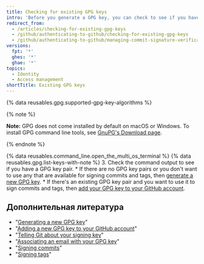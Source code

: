 ```yaml
---
title: Checking for existing GPG keys
intro: 'Before you generate a GPG key, you can check to see if you have any existing GPG keys.'
redirect_from:
  - /articles/checking-for-existing-gpg-keys
  - /github/authenticating-to-github/checking-for-existing-gpg-keys
  - /github/authenticating-to-github/managing-commit-signature-verification/checking-for-existing-gpg-keys
versions:
  fpt: '*'
  ghes: '*'
  ghae: '*'
topics:
  - Identity
  - Access management
shortTitle: Existing GPG keys
---
```


{% data reusables.gpg.supported-gpg-key-algorithms %}

{% note %}

**Note:** GPG does not come installed by default on macOS or Windows. To install GPG command line tools, see [GnuPG's Download page](https://www.gnupg.org/download/).

{% endnote %}

{% data reusables.command_line.open_the_multi_os_terminal %}
{% data reusables.gpg.list-keys-with-note %}
3. Check the command output to see if you have a GPG key pair.
    * If there are no GPG key pairs or you don't want to use any that are available for signing commits and tags, then [generate a new GPG key](/articles/generating-a-new-gpg-key).
    * If there's an existing GPG key pair and you want to use it to sign commits and tags, then [add your GPG key to your GitHub account](/articles/adding-a-new-gpg-key-to-your-github-account).

## Дополнительная литература

* "[Generating a new GPG key](/articles/generating-a-new-gpg-key)"
* "[Adding a new GPG key to your GitHub account](/articles/adding-a-new-gpg-key-to-your-github-account)"
* "[Telling Git about your signing key](/articles/telling-git-about-your-signing-key)"
* "[Associating an email with your GPG key](/articles/associating-an-email-with-your-gpg-key)"
* "[Signing commits](/articles/signing-commits)"
* "[Signing tags](/articles/signing-tags)"
